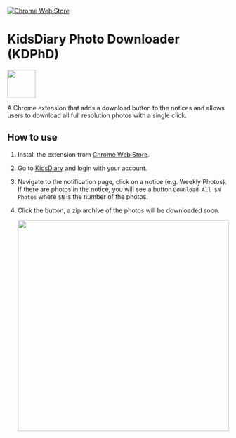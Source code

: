 [![Chrome Web Store](https://img.shields.io/chrome-web-store/v/fkoafemebeiieojgecjfnhnhbcfgnlji?color=success&style=flat-square)](https://chrome.google.com/webstore/detail/kidsdiary-photo-downloade/fkoafemebeiieojgecjfnhnhbcfgnlji?hl=en)

# KidsDiary Photo Downloader (KDPhD)

[<img src="https://user-images.githubusercontent.com/1180083/131767157-d291d444-160e-4da3-8a80-bb670f193e11.png" width=64>](https://chrome.google.com/webstore/detail/kidsdiary-photo-downloade/fkoafemebeiieojgecjfnhnhbcfgnlji?hl=en)


A Chrome extension that adds a download button to the notices and allows users to download all full resolution photos with a single click.


## How to use
1. Install the extension from [Chrome Web Store](https://chrome.google.com/webstore/detail/kidsdiary-photo-downloade/fkoafemebeiieojgecjfnhnhbcfgnlji?hl=en).

2. Go to [KidsDiary](https://kidsdiary.jp/login) and login with your account.

3. Navigate to the notification page, click on a notice (e.g. Weekly Photos). If there are photos in the notice, you will see a button `Download All $N Photos` where `$N` is the number of the photos.

4. Click the button, a zip archive of the photos will be downloaded soon.

   <img src="https://user-images.githubusercontent.com/1180083/131385829-90791534-ffcf-4c29-bdda-c18619bcb384.png" width=480>
